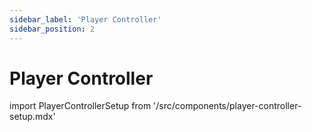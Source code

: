 ```yaml
---
sidebar_label: 'Player Controller'
sidebar_position: 2
---
```


# Player Controller

import PlayerControllerSetup from '/src/components/player-controller-setup.mdx'

<PlayerControllerSetup />
